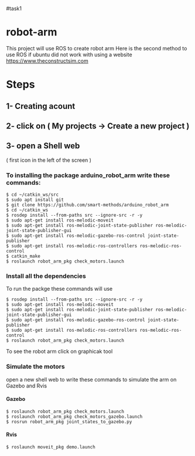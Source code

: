 #task1 
# robot-arm
This project will use ROS to create robot arm
Here is the second method to use ROS if ubuntu did not work with using a website https://www.theconstructsim.com
# Steps
## 1- Creating acount
## 2- click on ( My projects → Create a new project )
## 3- open a Shell web 
( first icon in the left of the screen )
### To installing the package arduino_robot_arm write these commands:
```
$ cd ~/catkin_ws/src
$ sudo apt install git
$ git clone https://github.com/smart-methods/arduino_robot_arm 
$ cd ~/catkin_ws
$ rosdep install --from-paths src --ignore-src -r -y
$ sudo apt-get install ros-melodic-moveit
$ sudo apt-get install ros-melodic-joint-state-publisher ros-melodic-joint-state-publisher-gui
$ sudo apt-get install ros-melodic-gazebo-ros-control joint-state-publisher
$ sudo apt-get install ros-melodic-ros-controllers ros-melodic-ros-control
$ catkin_make
$ roslaunch robot_arm_pkg check_motors.launch
```
### Install all the dependencies
To run the packge these commands will use
```
$ rosdep install --from-paths src --ignore-src -r -y
$ sudo apt-get install ros-melodic-moveit
$ sudo apt-get install ros-melodic-joint-state-publisher ros-melodic-joint-state-publisher-gui
$ sudo apt-get install ros-melodic-gazebo-ros-control joint-state-publisher
$ sudo apt-get install ros-melodic-ros-controllers ros-melodic-ros-control
$ roslaunch robot_arm_pkg check_motors.launch
```
To see the robot arm click on graphicak tool
### Simulate the motors
open a new shell web to write these commands to simulate the arm on Gazebo and Rvis
#### Gazebo
```
$ roslaunch robot_arm_pkg check_motors.launch
$ roslaunch robot_arm_pkg check_motors_gazebo.launch
$ rosrun robot_arm_pkg joint_states_to_gazebo.py
```
#### Rvis
```
$ roslaunch moveit_pkg demo.launch
```



